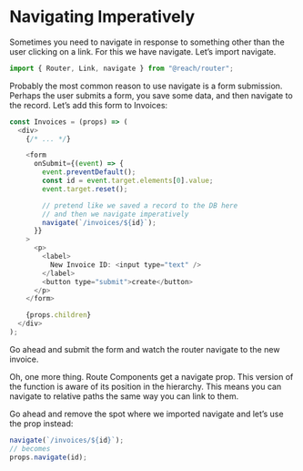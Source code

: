 # Navigating Imperatively

Sometimes you need to navigate in response to something other than the user clicking on a link. For this we have navigate. Let’s import navigate.

```javascript
import { Router, Link, navigate } from "@reach/router";
```

Probably the most common reason to use navigate is a form submission. Perhaps the user submits a form, you save some data, and then navigate to the record. Let’s add this form to Invoices:

```javascript
const Invoices = (props) => (
  <div>
    {/* ... */}

    <form
      onSubmit={(event) => {
        event.preventDefault();
        const id = event.target.elements[0].value;
        event.target.reset();

        // pretend like we saved a record to the DB here
        // and then we navigate imperatively
        navigate(`/invoices/${id}`);
      }}
    >
      <p>
        <label>
          New Invoice ID: <input type="text" />
        </label>
        <button type="submit">create</button>
      </p>
    </form>

    {props.children}
  </div>
);
```

Go ahead and submit the form and watch the router navigate to the new invoice.

Oh, one more thing. Route Components get a navigate prop. This version of the function is aware of its position in the hierarchy. This means you can navigate to relative paths the same way you can link to them.

Go ahead and remove the spot where we imported navigate and let’s use the prop instead:

```javascript
navigate(`/invoices/${id}`);
// becomes
props.navigate(id);
```
